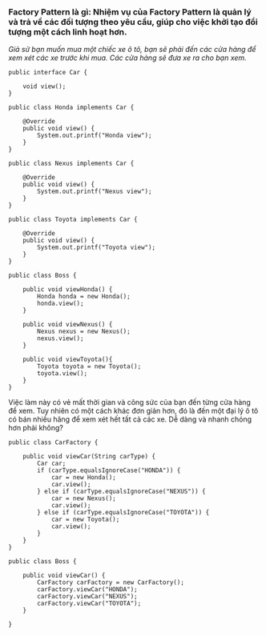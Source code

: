 ### Factory Pattern là gì: Nhiệm vụ của Factory Pattern là quản lý và trả về các đối tượng theo yêu cầu, giúp cho việc khởi tạo đổi tượng một cách linh hoạt hơn.

<i> Giả sử bạn muốn mua một chiếc xe ô tô, bạn sẽ phải đến các cửa hàng để xem xét các xe trước khi mua. Các cửa hàng sẽ đưa xe ra cho bạn xem. </i>

```
public interface Car {

    void view();
}
```

```
public class Honda implements Car {

    @Override
    public void view() {
        System.out.printf("Honda view");
    }
}
```

```
public class Nexus implements Car {

    @Override
    public void view() {
        System.out.printf("Nexus view");
    }
}
```

```
public class Toyota implements Car {

    @Override
    public void view() {
        System.out.printf("Toyota view");
    }
}
```

```
public class Boss {

    public void viewHonda() {
        Honda honda = new Honda();
        honda.view();
    }

    public void viewNexus() {
        Nexus nexus = new Nexus();
        nexus.view();
    }

    public void viewToyota(){
        Toyota toyota = new Toyota();
        toyota.view();
    }
}
```

Việc làm này có vẻ mất thời gian và công sức của bạn đến từng cửa hàng để xem. Tuy nhiên có một cách khác đơn giản hơn, đó là đến một đại lý ô tô có bán nhiều hãng để xem xét hết tất cả các xe. Dễ dàng và nhanh chóng hơn phải không?

```
public class CarFactory {

    public void viewCar(String carType) {
        Car car;
        if (carType.equalsIgnoreCase("HONDA")) {
            car = new Honda();
            car.view();
        } else if (carType.equalsIgnoreCase("NEXUS")) {
            car = new Nexus();
            car.view();
        } else if (carType.equalsIgnoreCase("TOYOTA")) {
            car = new Toyota();
            car.view();
        }
    }
}
```

```
public class Boss {

    public void viewCar() {
        CarFactory carFactory = new CarFactory();
        carFactory.viewCar("HONDA");
        carFactory.viewCar("NEXUS");
        carFactory.viewCar("TOYOTA");
    }

}
```